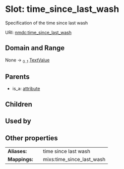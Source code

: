 
# Slot: time_since_last_wash


Specification of the time since last wash

URI: [nmdc:time_since_last_wash](https://microbiomedata/meta/time_since_last_wash)


## Domain and Range

None &#8594;  <sub>0..1</sub> [TextValue](TextValue.md)

## Parents

 *  is_a: [attribute](attribute.md)

## Children


## Used by


## Other properties

|  |  |  |
| --- | --- | --- |
| **Aliases:** | | time since last wash |
| **Mappings:** | | mixs:time_since_last_wash |

